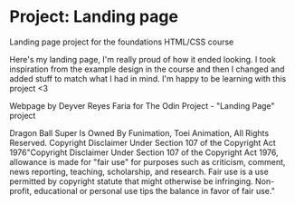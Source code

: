# Project: Landing page
Landing page project for the foundations HTML/CSS course

Here's my landing page, I'm really proud of how it ended looking. I took inspiration from the example design in the course and then I changed and added stuff to match what I had in mind. I'm happy to be learning with this project <3


Webpage by Deyver Reyes Faria for The Odin Project - "Landing Page" project

Dragon Ball Super Is Owned By Funimation, Toei Animation, All Rights Reserved. Copyright Disclaimer Under Section 107 of the Copyright Act 1976"Copyright Disclaimer Under Section 107 of the Copyright Act 1976, allowance is made for "fair use" for purposes such as criticism, comment, news reporting, teaching, scholarship, and research. Fair use is a use permitted by copyright statute that might otherwise be infringing. Non-profit, educational or personal use tips the balance in favor of fair use."
